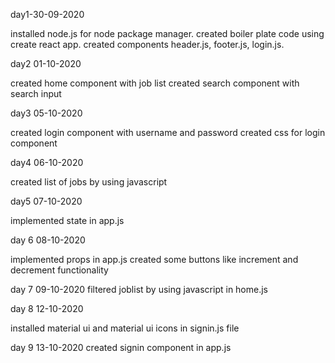 day1-30-09-2020

installed node.js for node package manager.
created boiler plate code using create react app. 
created components header.js, footer.js, login.js.

day2 01-10-2020

created home component with job list 
created search component with search input

day3 05-10-2020

created login component with username and password 
 created css for login component

 day4 06-10-2020

 created list of jobs by using javascript

 day5 07-10-2020

 implemented state in app.js
 

 day 6 08-10-2020

 implemented props in app.js 
 created some buttons like increment and decrement functionality

day 7 09-10-2020
filtered joblist by using javascript in home.js

day 8 12-10-2020

installed material ui and material ui icons in signin.js file

day 9 13-10-2020
created signin component in app.js


 
 

